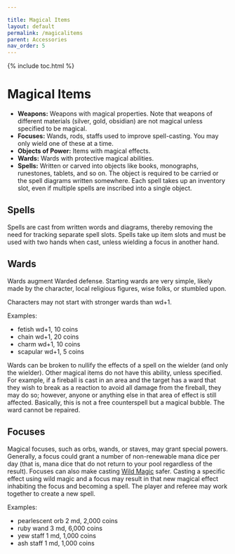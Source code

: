 ```yaml
---

title: Magical Items
layout: default
permalink: /magicalitems
parent: Accessories
nav_order: 5
---
```


{% include toc.html %}


# Magical Items

- **Weapons:** Weapons with magical properties. Note that weapons of different materials (silver, gold, obsidian) are not magical unless specified to be magical. 
- **Focuses:** Wands, rods, staffs used to improve spell-casting. You may only wield one of these at a time. 
- **Objects of Power:** Items with magical effects. 
- **Wards:** Wards with protective magical abilities.
- **Spells:** Written or carved into objects like books, monographs, runestones, tablets, and so on. The object is required to be carried or the spell diagrams written somewhere. Each spell takes up an inventory slot, even if multiple spells are inscribed into a single object.

## Spells
Spells are cast from written words and diagrams, thereby removing the need for tracking separate spell slots. Spells take up item slots and must be used with two hands when cast, unless wielding a focus in another hand.

## Wards
Wards augment Warded defense. Starting wards are very simple, likely made by the character, local religious figures, wise folks, or stumbled upon. 

Characters may not start with stronger wards than wd+1.


Examples: 

- fetish wd+1, 10 coins
- chain wd+1, 20 coins
- charm wd+1, 10 coins
- scapular wd+1, 5 coins

Wards can be broken to nullify the effects of a spell on the wielder (and only the wielder). Other magical items do not have this ability, unless specified. For example, if a fireball is cast in an area and the target has a ward that they wish to break as a reaction to avoid all damage from the fireball, they may do so; however, anyone or anything else in that area of effect is still affected. Basically, this is not a free counterspell but a magical bubble. The ward cannot be repaired. 


## Focuses

Magical focuses, such as orbs, wands, or staves, may grant special powers. Generally, a focus could grant a number of non-renewable mana dice per day (that is, mana dice that do not return to your pool regardless of the result). Focuses can also make casting [Wild Magic](spellcasting#Wild%20Magic) safer. Casting a specific effect using wild magic and a focus may result in that new magical effect inhabiting the focus and becoming a spell. The player and referee may work together to create a new spell. 

Examples: 

- pearlescent orb 2 md, 2,000 coins
- ruby wand 3 md, 6,000 coins
- yew staff 1 md, 1,000 coins
- ash staff 1 md, 1,000 coins